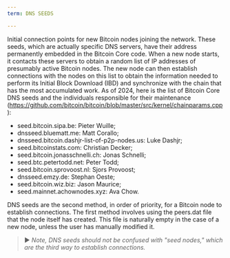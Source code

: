 ```yaml
---
term: DNS SEEDS

---
```

Initial connection points for new Bitcoin nodes joining the network. These seeds, which are actually specific DNS servers, have their address permanently embedded in the Bitcoin Core code. When a new node starts, it contacts these servers to obtain a random list of IP addresses of presumably active Bitcoin nodes. The new node can then establish connections with the nodes on this list to obtain the information needed to perform its Initial Block Download (IBD) and synchronize with the chain that has the most accumulated work. As of 2024, here is the list of Bitcoin Core DNS seeds and the individuals responsible for their maintenance (https://github.com/bitcoin/bitcoin/blob/master/src/kernel/chainparams.cpp):


- seed.bitcoin.sipa.be: Pieter Wuille;
- dnsseed.bluematt.me: Matt Corallo;
- dnsseed.bitcoin.dashjr-list-of-p2p-nodes.us: Luke Dashjr;
- seed.bitcoinstats.com: Christian Decker;
- seed.bitcoin.jonasschnelli.ch: Jonas Schnelli;
- seed.btc.petertodd.net: Peter Todd;
- seed.bitcoin.sprovoost.nl: Sjors Provoost;
- dnsseed.emzy.de: Stephan Oeste;
- seed.bitcoin.wiz.biz: Jason Maurice;
- seed.mainnet.achownodes.xyz: Ava Chow.

DNS seeds are the second method, in order of priority, for a Bitcoin node to establish connections. The first method involves using the peers.dat file that the node itself has created. This file is naturally empty in the case of a new node, unless the user has manually modified it.

> ► *Note, DNS seeds should not be confused with "seed nodes," which are the third way to establish connections.*